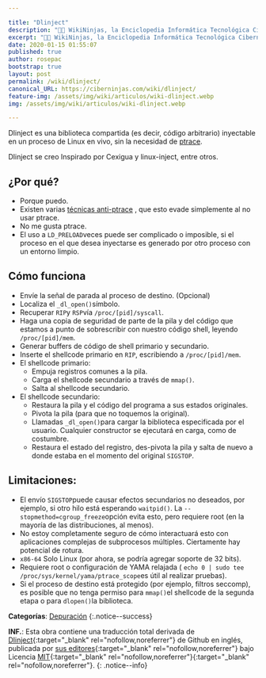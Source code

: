 ```yaml
---

title: "Dlinject"
description: "👨‍💻 WikiNinjas, la Enciclopedia Informática Tecnológica Ciberninjas: Dlinject"
excerpt: "👨‍💻 WikiNinjas, la Enciclopedia Informática Tecnológica Ciberninjas: Dlinject"
date: 2020-01-15 01:55:07
published: true
author: rosepac
bootstrap: true
layout: post
permalink: /wiki/dlinject/
canonical_URL: https://ciberninjas.com/wiki/dlinject/
feature-img: /assets/img/wiki/articulos/wiki-dlinject.webp
img: /assets/img/wiki/articulos/wiki-dlinject.webp

---
```


Dlinject es una biblioteca compartida (es decir, código arbitrario) inyectable en un proceso de Linux en vivo, sin la necesidad de [ptrace](/wiki/ptrace).

Dlinject se creo Inspirado por Cexigua y linux-inject, entre otros.

## ¿Por qué?

- Porque puedo.
- Existen varias [técnicas anti-ptrace](https://www.aldeid.com/wiki/Ptrace-anti-debugging) , que esto evade simplemente al no usar ptrace.
- No me gusta ptrace.
- El uso a `LD_PRELOAD`veces puede ser complicado o imposible, si el proceso en el que desea inyectarse es generado por otro proceso con un entorno limpio.

## Cómo funciona

- Envíe la señal de parada al proceso de destino. (Opcional)
- Localiza el `_dl_open()`símbolo.
- Recuperar `RIP`y `RSP`vía `/proc/[pid]/syscall`.
- Haga una copia de seguridad de parte de la pila y del código que estamos a punto de sobrescribir con nuestro código shell, leyendo `/proc/[pid]/mem`.
- Generar buffers de código de shell primario y secundario.
- Inserte el shellcode primario en `RIP`, escribiendo a `/proc/[pid]/mem`.
- El shellcode primario:
	- Empuja registros comunes a la pila.
	- Carga el shellcode secundario a través de `mmap()`.
	- Salta al shellcode secundario.
- El shellcode secundario:
	- Restaura la pila y el código del programa a sus estados originales.
	- Pivota la pila (para que no toquemos la original).
	- Llamadas `_dl_open()`para cargar la biblioteca especificada por el usuario. Cualquier constructor se ejecutará en carga, como de costumbre.
	- Restaura el estado del registro, des-pivota la pila y salta de nuevo a donde estaba en el momento del original `SIGSTOP`.

## Limitaciones:

- El envío `SIGSTOP`puede causar efectos secundarios no deseados, por ejemplo, si otro hilo está esperando `waitpid()`. La `--stopmethod=cgroup_freeze`opción evita esto, pero requiere root (en la mayoría de las distribuciones, al menos).
- No estoy completamente seguro de cómo interactuará esto con aplicaciones complejas de subprocesos múltiples. Ciertamente hay potencial de rotura.
- `x86-64` Solo Linux (por ahora, se podría agregar soporte de 32 bits).
- Requiere root o configuración de YAMA relajada ( `echo 0 | sudo tee /proc/sys/kernel/yama/ptrace_scope`es útil al realizar pruebas).
- Si el proceso de destino está protegido (por ejemplo, filtros seccomp), es posible que no tenga permiso para `mmap()`el shellcode de la segunda etapa o para `dlopen()`la biblioteca.

**Categorías**: [Depuración](/wiki/categoria/depuracion/)
{:.notice--success}

**INF.**: Esta obra contiene una traducción total derivada de [Dlinject](https://github.com/DavidBuchanan314/dlinject#dlinjectpy){:target="_blank" rel="nofollow,noreferrer"} de Github en inglés, publicada por [sus editores](https://en.wikipedia.org/w/index.php?title=Ptrace&action=history){:target="_blank" rel="nofollow,noreferrer"} bajo Licencia [MIT](https://github.com/DavidBuchanan314/dlinject/blob/master/LICENSE){:target="_blank" rel="nofollow,noreferrer"}{:target="_blank" rel="nofollow,noreferrer"}.
{: .notice--info}